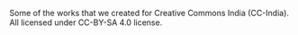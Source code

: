  Some of the works that we created for Creative Commons India (CC-India). All licensed under CC-BY-SA 4.0 license. 
